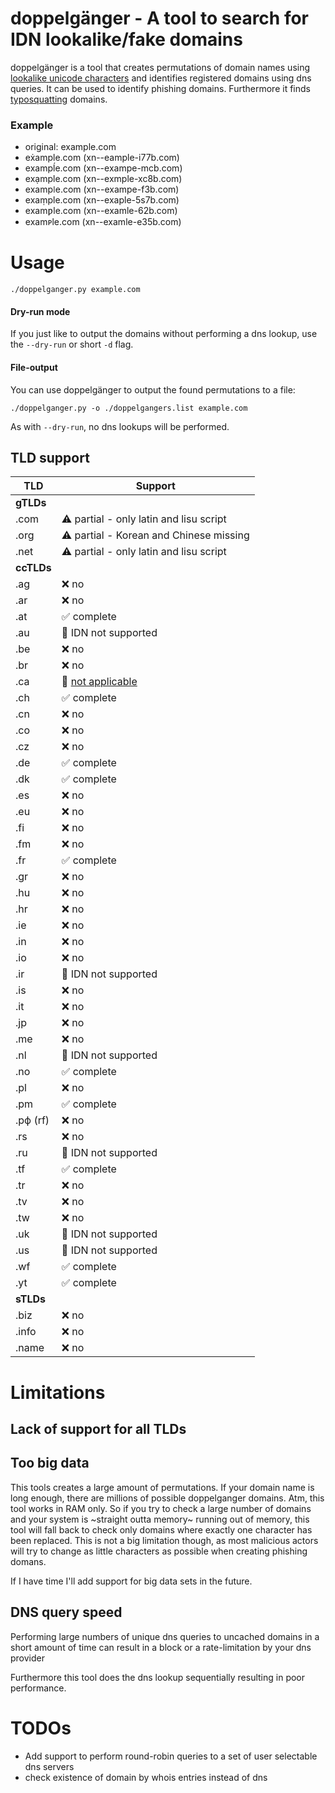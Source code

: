 # doppelgänger - A tool to search for IDN lookalike/fake domains

doppelgänger is a tool that creates permutations of domain names using [lookalike unicode characters](https://en.wikipedia.org/wiki/IDN_homograph_attack) and identifies registered domains using dns queries. 
It can be used to identify phishing domains. Furthermore it finds [typosquatting](https://en.wikipedia.org/wiki/Typosquatting) domains.

### Example

* original: example.com
* eẋample.com (xn--eample-i77b.com)
* exampĺe.com (xn--exampe-mcb.com)
* exạmple.com (xn--exmple-xc8b.com)
* exampǀe.com (xn--exampe-f3b.com)
* exaṃple.com (xn--exaple-5s7b.com)
* examƿle.com (xn--examle-62b.com)
* examᴘle.com (xn--examle-e35b.com)

# Usage

```
./doppelganger.py example.com
```

#### Dry-run mode 

If you just like to output the domains without performing a dns lookup, use the `--dry-run` or short `-d` flag.

#### File-output

You can use doppelgänger to output the found permutations to a file:
```
./doppelganger.py -o ./doppelgangers.list example.com
```
As with `--dry-run`, no dns lookups will be performed.

## TLD support

| TLD   | Support      |
|-------|--------------|
| **gTLDs** |
| .com  | :warning: partial - only latin and lisu script |
| .org  | :warning: partial - Korean and Chinese missing |
| .net  | :warning: partial - only latin and lisu script |
| **ccTLDs** |
| .ag | :x: no |
| .ar | :x: no |
| .at  | :white_check_mark: complete |
| .au | :large_blue_circle: IDN not supported |
| .be| :x: no |
| .br | :x: no |
| .ca | :large_blue_circle: [not applicable](https://cira.ca/assets/Documents/Legal/IDN/faq.pdf) |
| .ch | :white_check_mark: complete |
| .cn | :x: no |
| .co | :x: no |
| .cz | :x: no |
| .de | :white_check_mark: complete |
| .dk | :white_check_mark: complete |
| .es | :x: no |
| .eu | :x: no |
| .fi | :x: no |
| .fm | :x: no |
| .fr | :white_check_mark: complete |
| .gr | :x: no |
| .hu | :x: no |
| .hr | :x: no |
| .ie | :x: no |
| .in | :x: no |
| .io | :x: no |
| .ir | :large_blue_circle: IDN not supported |
| .is | :x: no |
| .it | :x: no |
| .jp | :x: no |
| .me | :x: no |
| .nl | :large_blue_circle: IDN not supported |
| .no | :white_check_mark: complete |
| .pl | :x: no |
| .pm | :white_check_mark: complete |
| .рф (rf) | :x: no |
| .rs | :x: no |
| .ru | :large_blue_circle: IDN not supported |
| .tf | :white_check_mark: complete |
| .tr | :x: no |
| .tv | :x: no |
| .tw | :x: no |
| .uk | :large_blue_circle: IDN not supported |
| .us | :large_blue_circle: IDN not supported |
| .wf | :white_check_mark: complete |
| .yt | :white_check_mark: complete |
| **sTLDs** |
| .biz | :x: no |
| .info | :x: no |
| .name | :x: no |

# Limitations

## Lack of support for all TLDs

## Too big data

This tools creates a large amount of permutations. 
If your domain name is long enough, there are millions of possible doppelganger domains. Atm, this tool works in RAM only. 
So if you try to check a large number of domains and your system is ~straight outta memory~ running out of memory, this tool will fall back to check only domains where exactly one character has been replaced.
This is not a big limitation though, as most malicious actors will try to change as little characters as possible when creating phishing domans. 

If I have time I'll add support for big data sets in the future.

## DNS query speed

Performing large numbers of unique dns queries to uncached domains in a short amount 
of time can result in a block or a rate-limitation by your dns provider

Furthermore this tool does the dns lookup sequentially resulting in poor performance.

## 



# TODOs

* Add support to perform round-robin queries to a set of user selectable dns servers
* check existence of domain by whois entries instead of dns

